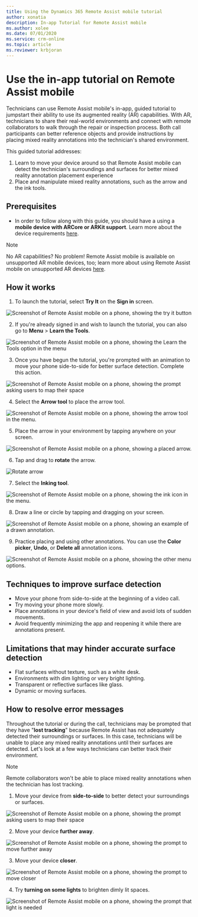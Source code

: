 ```yaml
---
title: Using the Dynamics 365 Remote Assist mobile tutorial
author: xonatia
description: In-app Tutorial for Remote Assist mobile 
ms.author: xolee
ms.date: 07/01/2020
ms.service: crm-online
ms.topic: article
ms.reviewer: krbjoran
---
```

# Use the in-app tutorial on Remote Assist mobile

Technicians can use Remote Assist mobile's in-app, guided tutorial to jumpstart their ability to use its augmented reality (AR) capabilities. With AR, technicians to share their real-world environments and connect with remote collaborators to walk through the repair or inspection process. Both call participants can better reference objects and provide instructions by placing mixed reality annotations into the technician's shared environment.

This guided tutorial addresses:
1. Learn to move your device around so that Remote Assist mobile can detect the technician's surroundings and surfaces for better mixed reality annotation placement experience
2. Place and manipulate mixed reality annotations, such as the arrow and the ink tools.

## Prerequisites 
- In order to follow along with this guide, you should have a using a **mobile device with ARCore or ARKit support**. Learn more about the device requirements [here](https://docs.microsoft.com/dynamics365/mixed-reality/remote-assist/requirements). 

>[!Note]
> No AR capabilities? No problem! Remote Assist mobile is available on unsupported AR mobile devices, too; learn more about using Remote Assist mobile on unsupported AR devices [here](../mobile-app/using-devices-without-AR.md). 

## How it works

1. To launch the tutorial, select **Try It** on the **Sign in** screen.

![Screenshot of Remote Assist mobile on a phone, showing the try it button](./media/13.png "Try It")

2. If you're already signed in and wish to launch the tutorial, you can also go to **Menu** > **Learn the Tools**. 

![Screenshot of Remote Assist mobile on a phone, showing the Learn the Tools option in the menu](./media/14b.png "Try Tools")

3. Once you have begun the tutorial, you're prompted with an animation to move your phone side-to-side for better surface detection. Complete this action. 

![Screenshot of Remote Assist mobile on a phone, showing the prompt asking users to map their space](./media/15.png "Map Space")

4. Select the **Arrow tool** to place the arrow tool.

![Screenshot of Remote Assist mobile on a phone, showing the arrow tool in the menu.](./media/16.png "Select Arrow")

5. Place the arrow in your environment by tapping anywhere on your screen. 

![Screenshot of Remote Assist mobile on a phone, showing a placed arrow.](./media/17a.png "Place Arrow")

6. Tap and drag to **rotate** the arrow. 

![Rotate arrow](./media/04.05-oobe.png)

7. Select the **Inking tool**.

![Screenshot of Remote Assist mobile on a phone, showing the ink icon in the menu.](./media/18.png "Select Ink")

8. Draw a line or circle by tapping and dragging on your screen. 

![Screenshot of Remote Assist mobile on a phone, showing an example of a drawn annotation.](./media/19b.png "Draw")

9. Practice placing and using other annotations. You can use the **Color picker**, **Undo**, or **Delete all** annotation icons. 

![Screenshot of Remote Assist mobile on a phone, showing the other menu options.](./media/20a.png "Other")

## Techniques to improve surface detection
- Move your phone from side-to-side at the beginning of a video call.
- Try moving your phone more slowly.
- Place annotations in your device's field of view and avoid lots of sudden movements.
- Avoid frequently minimizing the app and reopening it while there are annotations present.

## Limitations that may hinder accurate surface detection
- Flat surfaces without texture, such as a white desk.
- Environments with dim lighting or very bright lighting.
- Transparent or reflective surfaces like glass.
- Dynamic or moving surfaces.

## How to resolve error messages 

Throughout the tutorial or during the call, technicians may be prompted that they have "**lost tracking**" because Remote Assist has not adequately detected their surroundings or surfaces. In this case, technicians will be unable to place any mixed reality annotations until their surfaces are detected. Let's look at a few ways technicians can better track their environment.

> [!NOTE] 
> Remote collaborators won't be able to place mixed reality annotations when the technician has lost tracking. 

1. Move your device from **side-to-side** to better detect your surroundings or surfaces.

![Screenshot of Remote Assist mobile on a phone, showing the prompt asking users to map their space](./media/15.png "Map Space")

2. Move your device **further away**.

![Screenshot of Remote Assist mobile on a phone, showing the prompt to move further away](./media/22.png "Far Away")

3. Move your device **closer**.

![Screenshot of Remote Assist mobile on a phone, showing the prompt to move closer](./media/23.png "Closer")

4. Try **turning on some lights** to brighten dimly lit spaces.

![Screenshot of Remote Assist mobile on a phone, showing the prompt that light is needed](./media/24.png "More light needed")
